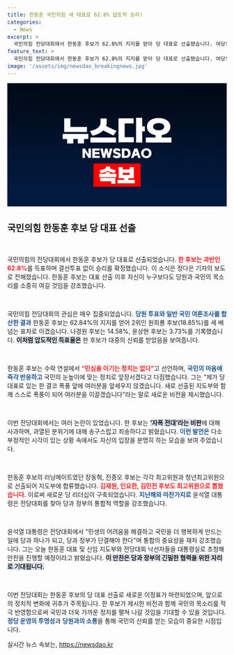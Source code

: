 ```yaml
---
title: 한동훈 국민의힘 새 대표로 62.8% 압도적 승리!
categories:
  - News
excerpt: >
  국민의힘 전당대회에서 한동훈 후보가 62.8%의 지지를 받아 당 대표로 선출됐습니다. 여당의 변화를 약속하며 민심 반영을 강조한 한 후보의 출발이 주목받고 있습니다.
feature_text: >
  국민의힘 전당대회에서 한동훈 후보가 62.8%의 지지를 받아 당 대표로 선출됐습니다. 여당의 변화를 약속하며 민심 반영을 강조한 한 후보의 출발이 주목받고 있습니다.
image: '/assets/img/newsdao_breakingnews.jpg'
---
```


<p><img src="/assets/img/newsdao_breakingnews.jpg" alt="cryptoinkorea 속보" /></p>

<h2 data-ke-size="size26">국민의힘 한동훈 후보 당 대표 선출</h2>

<p data-ke-size="size16">&nbsp;</p>

<p>국민의힘의 전당대회에서 한동훈 후보가 당 대표로 선출되었습니다. <b><span style="color: #ee2323;">한 후보는 과반인 62.8%</span></b>를 득표하며 결선투표 없이 승리를 확정했습니다. 이 소식은 정다은 기자의 보도로 전해졌습니다. 한동훈 후보는 대표 선출 이후 자신이 누구보다도 당원과 국민의 목소리를 소중히 여길 것임을 강조했습니다.</p>

<p data-ke-size="size16">&nbsp;</p>

<p>국민의힘 전당대회의 관심은 매우 집중되었습니다. <b><span style="color: #1a5490;">당원 투표와 일반 국민 여론조사를 합산한 결과</span></b> 한동훈 후보는 62.84%의 지지를 얻어 2위인 원희룡 후보(18.85%)를 세 배 넘는 표차로 이겼습니다. 나경원 후보는 14.58%, 윤상현 후보는 3.73%를 기록했습니다. <b><span style="background-color: #21538527;">이처럼 압도적인 득표율은</span></b> 한 후보가 대중의 신뢰를 받았음을 보여줍니다.</p>

<p data-ke-size="size16">&nbsp;</p>

<p>한동훈 후보는 수락 연설에서 <b><span style="color: #ee2323;">“민심을 이기는 정치는 없다”</span></b>고 선언하며, <b><span style="color: #1a5490;">국민의 마음에 즉각 반응하고</span></b> 국민의 눈높이에 맞는 정치로 앞장서겠다고 다짐했습니다. 그는 “제가 당 대표로 있는 한 결코 폭풍 앞에 여러분을 앞세우지 않겠습니다. 새로 선출된 지도부와 함께 스스로 폭풍이 되어 여러분을 이끌겠습니다”라는 말로 새로운 비전을 제시했습니다.</p>

<p data-ke-size="size16">&nbsp;</p>

<p>이번 전당대회에서는 여러 논란이 있었습니다. 한 후보는 <b><span style="background-color: #21538527;">‘자폭 전대’라는 비판</span></b>에 대해 사과하며, 과열된 분위기에 대해 송구스럽고 죄송하다고 밝혔습니다. <b><span style="color: #1a5490;">이런 발언은</span></b> 다소 부정적인 시각이 있는 상황 속에서도 자신의 입장을 분명히 하는 모습을 보여 주었습니다.</p>

<p data-ke-size="size16">&nbsp;</p>

<p>한동훈 후보의 러닝메이트였던 장동혁, 진종오 후보는 각각 최고위원과 청년최고위원으로 선출되어 지도부에 합류했습니다. <b><span style="color: #ee2323;">김재원, 인요한, 김민전 후보도 최고위원으로 뽑혔습니다.</span></b> 이로써 새로운 당 리더십이 구축되었습니다. <b><span style="color: #1a5490;">지난해와 마찬가지로</span></b> 윤석열 대통령은 전당대회를 찾아 당과 정부의 통합적 역할을 강조했습니다.</p>

<p data-ke-size="size16">&nbsp;</p>

<p>윤석열 대통령은 전당대회에서 "민생의 어려움을 해결하고 국민을 더 행복하게 만드는 일에 당과 하나가 되고, 당과 정부가 단결해야 한다"며 통합의 중요성을 재차 강조했습니다. 그는 오늘 한동훈 대표 및 신임 지도부와 전당대회 낙선자들을 대통령실로 초청해 만찬을 진행할 예정이라고 밝혔습니다. <b><span style="background-color: #21538527;">이 만찬은 당과 정부의 긴밀한 협력을 위한 자리로 기대됩니다.</span></b></p>

<p data-ke-size="size16">&nbsp;</p>

<p>이번 전당대회는 한동훈 후보의 당 대표 선출로 새로운 이정표가 마련되었으며, 앞으로의 정치적 변화에 귀추가 주목됩니다. 한 후보가 제시한 비전과 함께 국민의 목소리를 적극 반영함으로써 국민과 더욱 가까운 정치를 펼쳐 나갈 것임을 기대할 수 있을 것입니다. <b><span style="color: #1a5490;">정당 운영의 투명성</span></b>과 <b><span style="color: #1a5490;">당원과의 소통</span></b>을 통해 국민의 신뢰를 얻는 모습이 중요한 시점입니다.</p>
실시간 뉴스 속보는, <a href="https://newsdao.kr" rel="dofollow">https://newsdao.kr</a>


